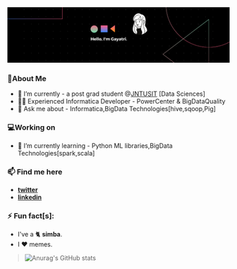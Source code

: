 <img src='https://github.com/gayatri05/gayatri05/blob/main/Linkedin.png'/>

<!--
**gayatri05/gayatri05** is a ✨ _special_ ✨ repository because its `README.md` (this file) appears on your GitHub profile.

Here are some ideas to get you started:
[![Top Langs](https://github-readme-stats.vercel.app/api/top-langs/?username=gayatri05)](https://github.com/anuraghazra/github-readme-stats)
- 🔭 I’m currently working on ...
- 🌱 I’m currently learning ...
- 👯 I’m looking to collaborate on ...
- 🤔 I’m looking for help with ...
- 💬 Ask me about ...
- 😄 Pronouns: ... -->
### 🌟About Me
- 🔭 I’m currently - a post grad student @[JNTUSIT](http://jntuhsit.org/) [Data Sciences]
- 👩‍💻 Experienced Informatica Developer - PowerCenter & BigDataQuality
- 💬 Ask me about - Informatica,BigData Technologies[hive,sqoop,Pig]
### 💻Working on
- 🌱 I’m currently learning - Python ML libraries,BigData Technologies[spark,scala]
### 📫 Find me here
  * [**twitter**](https://twitter.com/GurramGayatri) 
  * [**linkedin**](linkedin.com/in/GurramGayatri/)
### ⚡ Fun fact[s]: 
- I've a 🐈 **simba**.
- I ❤️ memes.

> ![Anurag's GitHub stats](https://github-readme-stats.vercel.app/api?username=gayatri05&count_private=true&show_icons=true&theme=dracula&hide=stars&custom_title=myRepoStats)
